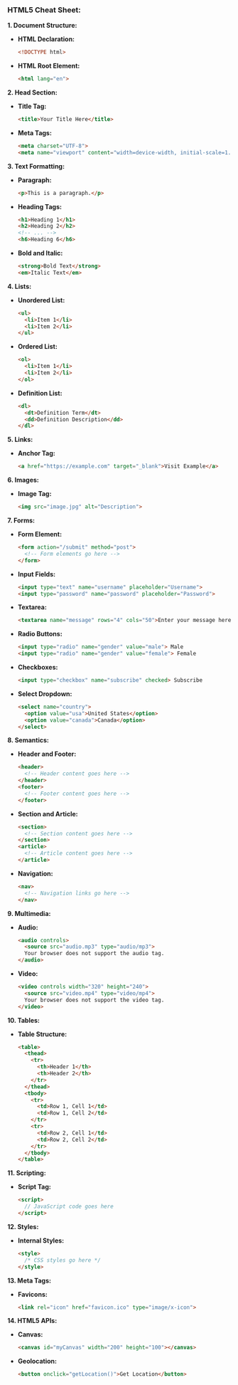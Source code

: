 ### **HTML5 Cheat Sheet:**

**1. Document Structure:**

   - **HTML Declaration:**
     ```html
     <!DOCTYPE html>
     ```
   - **HTML Root Element:**
     ```html
     <html lang="en">
     ```

**2. Head Section:**

   - **Title Tag:**
     ```html
     <title>Your Title Here</title>
     ```
   - **Meta Tags:**
     ```html
     <meta charset="UTF-8">
     <meta name="viewport" content="width=device-width, initial-scale=1.0">
     ```

**3. Text Formatting:**

   - **Paragraph:**
     ```html
     <p>This is a paragraph.</p>
     ```
   - **Heading Tags:**
     ```html
     <h1>Heading 1</h1>
     <h2>Heading 2</h2>
     <!-- ... -->
     <h6>Heading 6</h6>
     ```
   - **Bold and Italic:**
     ```html
     <strong>Bold Text</strong>
     <em>Italic Text</em>
     ```

**4. Lists:**

   - **Unordered List:**
     ```html
     <ul>
       <li>Item 1</li>
       <li>Item 2</li>
     </ul>
     ```
   - **Ordered List:**
     ```html
     <ol>
       <li>Item 1</li>
       <li>Item 2</li>
     </ol>
     ```
   - **Definition List:**
     ```html
     <dl>
       <dt>Definition Term</dt>
       <dd>Definition Description</dd>
     </dl>
     ```

**5. Links:**

   - **Anchor Tag:**
     ```html
     <a href="https://example.com" target="_blank">Visit Example</a>
     ```

**6. Images:**

   - **Image Tag:**
     ```html
     <img src="image.jpg" alt="Description">
     ```

**7. Forms:**

   - **Form Element:**
     ```html
     <form action="/submit" method="post">
       <!-- Form elements go here -->
     </form>
     ```
   - **Input Fields:**
     ```html
     <input type="text" name="username" placeholder="Username">
     <input type="password" name="password" placeholder="Password">
     ```
   - **Textarea:**
     ```html
     <textarea name="message" rows="4" cols="50">Enter your message here.</textarea>
     ```
   - **Radio Buttons:**
     ```html
     <input type="radio" name="gender" value="male"> Male
     <input type="radio" name="gender" value="female"> Female
     ```
   - **Checkboxes:**
     ```html
     <input type="checkbox" name="subscribe" checked> Subscribe
     ```
   - **Select Dropdown:**
     ```html
     <select name="country">
       <option value="usa">United States</option>
       <option value="canada">Canada</option>
     </select>
     ```

**8. Semantics:**

   - **Header and Footer:**
     ```html
     <header>
       <!-- Header content goes here -->
     </header>
     <footer>
       <!-- Footer content goes here -->
     </footer>
     ```
   - **Section and Article:**
     ```html
     <section>
       <!-- Section content goes here -->
     </section>
     <article>
       <!-- Article content goes here -->
     </article>
     ```
   - **Navigation:**
     ```html
     <nav>
       <!-- Navigation links go here -->
     </nav>
     ```

**9. Multimedia:**

   - **Audio:**
     ```html
     <audio controls>
       <source src="audio.mp3" type="audio/mp3">
       Your browser does not support the audio tag.
     </audio>
     ```
   - **Video:**
     ```html
     <video controls width="320" height="240">
       <source src="video.mp4" type="video/mp4">
       Your browser does not support the video tag.
     </video>
     ```

**10. Tables:**

   - **Table Structure:**
     ```html
     <table>
       <thead>
         <tr>
           <th>Header 1</th>
           <th>Header 2</th>
         </tr>
       </thead>
       <tbody>
         <tr>
           <td>Row 1, Cell 1</td>
           <td>Row 1, Cell 2</td>
         </tr>
         <tr>
           <td>Row 2, Cell 1</td>
           <td>Row 2, Cell 2</td>
         </tr>
       </tbody>
     </table>
     ```

**11. Scripting:**

   - **Script Tag:**
     ```html
     <script>
       // JavaScript code goes here
     </script>
     ```

**12. Styles:**

   - **Internal Styles:**
     ```html
     <style>
       /* CSS styles go here */
     </style>
     ```

**13. Meta Tags:**

   - **Favicons:**
     ```html
     <link rel="icon" href="favicon.ico" type="image/x-icon">
     ```

**14. HTML5 APIs:**

   - **Canvas:**
     ```html
     <canvas id="myCanvas" width="200" height="100"></canvas>
     ```
   - **Geolocation:**
     ```html
     <button onclick="getLocation()">Get Location</button>
     ```

